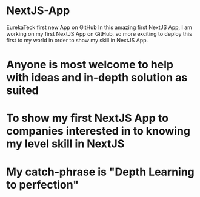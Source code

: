 # NextJS-App
EurekaTeck first new App on GitHub
In this amazing first NextJS App, I am working on my first NextJS App on GitHub, so more exciting to deploy this first to my world in order to show my skill
in NextJS App.
# Anyone is most welcome to help with ideas and in-depth solution as suited 
# To show my first NextJS App to companies interested in to knowing my level skill in NextJS
# My catch-phrase is "Depth Learning to perfection"
